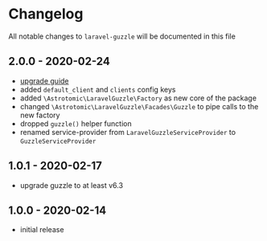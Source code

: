 # Changelog

All notable changes to `laravel-guzzle` will be documented in this file

## 2.0.0 - 2020-02-24

- [upgrade guide](https://github.com/Astrotomic/laravel-guzzle/pull/2#issue-378649298)
- added `default_client` and `clients` config keys
- added `\Astrotomic\LaravelGuzzle\Factory` as new core of the package
- changed `\Astrotomic\LaravelGuzzle\Facades\Guzzle` to pipe calls to the new factory
- dropped `guzzle()` helper function 
- renamed service-provider from `LaravelGuzzleServiceProvider` to `GuzzleServiceProvider`

## 1.0.1 - 2020-02-17

- upgrade guzzle to at least v6.3

## 1.0.0 - 2020-02-14

- initial release
